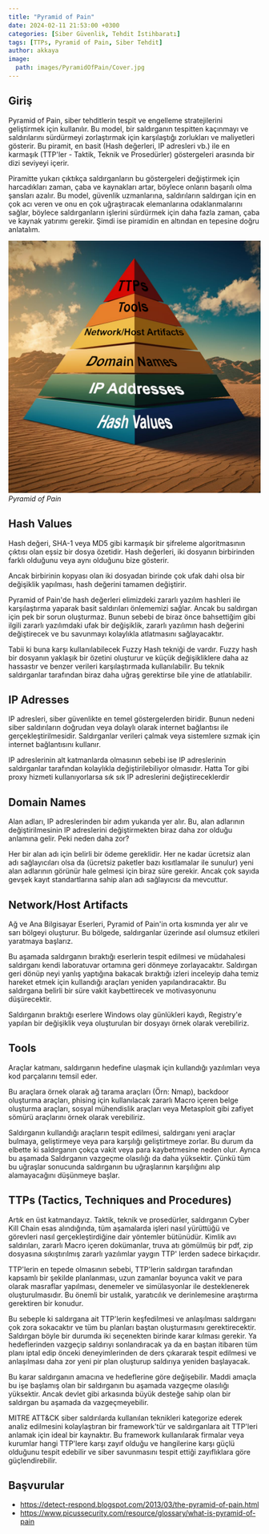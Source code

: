 ```yaml
---
title: "Pyramid of Pain"
date: 2024-02-11 21:53:00 +0300
categories: [Siber Güvenlik, Tehdit İstihbaratı]
tags: [TTPs, Pyramid of Pain, Siber Tehdit]
author: akkaya
image:
  path: images/PyramidOfPain/Cover.jpg
---
```


## Giriş

Pyramid of Pain, siber tehditlerin tespit ve engelleme stratejilerini geliştirmek için kullanılır. Bu model, bir saldırganın tespitten kaçınmayı ve saldırılarını sürdürmeyi zorlaştırmak için karşılaştığı zorlukları ve maliyetleri gösterir. Bu piramit, en basit (Hash değerleri, IP adresleri vb.) ile en karmaşık (TTP'ler - Taktik, Teknik ve Prosedürler) göstergeleri arasında bir dizi seviyeyi içerir. 

Piramitte yukarı çıktıkça saldırganların bu göstergeleri değiştirmek için harcadıkları zaman, çaba ve kaynakları artar, böylece onların başarılı olma şansları azalır. Bu model, güvenlik uzmanlarına, saldırıların saldırgan için en çok acı veren ve onu en çok uğraştıracak elemanlarına odaklanmalarını sağlar, böylece saldırganların işlerini sürdürmek için daha fazla zaman, çaba ve kaynak yatırımı gerekir. Şimdi ise piramidin en altından en tepesine doğru anlatalım.

![Pyramid of Pain](images/PyramidOfPain/1.png)
_Pyramid of Pain_

## Hash Values
Hash değeri, SHA-1 veya MD5 gibi karmaşık bir şifreleme algoritmasının çıktısı olan eşsiz bir dosya özetidir. Hash değerleri, iki dosyanın birbirinden farklı olduğunu veya aynı olduğunu bize gösterir.

Ancak birbirinin kopyası olan iki dosyadan birinde çok ufak dahi olsa bir değişiklik yapılması, hash değerini tamamen değiştirir. 

Pyramid of Pain'de hash değerleri elimizdeki zararlı yazılım hashleri ile karşılaştırma yaparak basit saldırıları önlememizi sağlar. Ancak bu saldırgan için pek bir sorun oluşturmaz. Bunun sebebi de biraz önce bahsettiğim gibi ilgili zararlı yazılımdaki ufak bir değişiklik, zararlı yazılımın hash değerini değiştirecek ve bu savunmayı kolaylıkla atlatmasını sağlayacaktır.

Tabii ki buna karşı kullanılabilecek Fuzzy Hash tekniği de vardır. Fuzzy hash bir dosyanın yaklaşık bir özetini oluşturur ve küçük değişikliklere daha az hassastır ve benzer verileri karşılaştırmada kullanılabilir. Bu teknik saldırganlar tarafından biraz daha uğraş gerektirse bile yine de atlatılabilir.

## IP Adresses
IP adresleri, siber güvenlikte en temel göstergelerden biridir. Bunun nedeni siber saldırıların doğrudan veya dolaylı olarak internet bağlantısı ile gerçekleştirilmesidir. Saldırganlar verileri çalmak veya sistemlere sızmak için internet bağlantısını kullanır. 

IP adreslerinin alt katmanlarda olmasının sebebi ise IP adreslerinin saldırganlar tarafından kolaylıkla değiştirilebiliyor olmasıdır. Hatta Tor gibi proxy hizmeti kullanıyorlarsa sık sık IP adreslerini değiştireceklerdir

## Domain Names
Alan adları, IP adreslerinden bir adım yukarıda yer alır. Bu, alan adlarının değiştirilmesinin IP adreslerini değiştirmekten biraz daha zor olduğu anlamına gelir. Peki neden daha zor?

Her bir alan adı için belirli bir ödeme gereklidir. Her ne kadar ücretsiz alan adı sağlayıcıları olsa da (ücretsiz paketler bazı kısıtlamalar ile sunulur) yeni alan adlarının görünür hale gelmesi için biraz süre gerekir. Ancak çok sayıda gevşek kayıt standartlarına sahip alan adı sağlayıcısı da mevcuttur.

## Network/Host Artifacts
Ağ ve Ana Bilgisayar Eserleri, Pyramid of Pain'in orta kısmında yer alır ve sarı bölgeyi oluşturur. Bu bölgede, saldırganlar üzerinde asıl olumsuz etkileri yaratmaya başlarız.

Bu aşamada saldırganın bıraktığı eserlerin tespit edilmesi ve müdahalesi saldırganı kendi laboratuvar ortamına geri dönmeye zorlayacaktır. Saldırgan geri dönüp neyi yanlış yaptığına bakacak bıraktığı izleri inceleyip daha temiz hareket etmek için kullandığı araçları yeniden yapılandıracaktır.  Bu saldırgana belirli bir süre vakit kaybettirecek ve motivasyonunu düşürecektir.

Saldırganın bıraktığı eserlere Windows olay günlükleri kaydı, Registry'e yapılan bir değişiklik veya oluşturulan bir dosyayı örnek olarak verebiliriz. 

## Tools
Araçlar katmanı, saldırganın hedefine ulaşmak için kullandığı yazılımları veya kod parçalarını temsil eder. 

Bu araçlara örnek olarak ağ tarama araçları (Örn: Nmap), backdoor oluşturma araçları, phising için kullanılacak zararlı Macro içeren belge oluşturma araçları, sosyal mühendislik araçları veya Metasploit gibi zafiyet sömürü araçlarını örnek olarak verebiliriz.

Saldırganın kullandığı araçların tespit edilmesi, saldırganı yeni araçlar bulmaya, geliştirmeye veya para karşılığı geliştirtmeye zorlar. Bu durum da elbette ki saldırganın çokça vakit veya para kaybetmesine neden olur. Ayrıca bu aşamada Saldırganın vazgeçme olasılığı da daha yüksektir. Çünkü tüm bu uğraşlar sonucunda saldırganın bu uğraşlarının karşılığını alıp alamayacağını düşünmeye başlar.

## TTPs (Tactics, Techniques and Procedures)
Artık en üst katmandayız. Taktik, teknik ve prosedürler, saldırganın Cyber Kill Chain esas alındığında, tüm aşamalarda işleri nasıl yürüttüğü ve görevleri nasıl gerçekleştirdiğine dair yöntemler bütünüdür. Kimlik avı saldırıları, zararlı Macro içeren dokümanlar, truva atı gömülmüş bir pdf, zip dosyasına sıkıştırılmış zararlı yazılımlar yaygın TTP' lerden sadece birkaçıdır. 

TTP'lerin en tepede olmasının sebebi, TTP'lerin saldırgan tarafından kapsamlı bir şekilde planlanması, uzun zamanlar boyunca vakit ve para olarak masraflar yapılması, denemeler ve simülasyonlar ile desteklenerek oluşturulmasıdır. Bu önemli bir ustalık, yaratıcılık ve derinlemesine araştırma gerektiren bir konudur. 

Bu sebeple ki saldırgana ait TTP'lerin keşfedilmesi ve anlaşılması saldırganı çok zora sokacaktır ve tüm bu planları baştan oluşturmasını gerektirecektir. Saldırgan böyle bir durumda iki seçenekten birinde karar kılması gerekir. Ya hedeflerinden vazgeçip saldırıyı sonlandıracak ya da en baştan itibaren tüm planı iptal edip önceki deneyimlerinden de ders çıkararak tespit edilmesi ve anlaşılması daha zor yeni pir plan oluşturup saldırıya yeniden başlayacak.

Bu karar saldırganın amacına ve hedeflerine göre değişebilir. Maddi amaçla bu işe başlamış olan bir saldırganın bu aşamada vazgeçme olasılığı yüksektir. Ancak devlet gibi arkasında büyük desteğe sahip olan bir saldırgan bu aşamada da vazgeçmeyebilir. 

MITRE ATT&CK  siber saldırılarda kullanılan teknikleri kategorize ederek analiz edilmesini kolaylaştıran bir framework'tür ve saldırganlara ait TTP'leri anlamak için ideal bir kaynaktır. Bu framework kullanılarak firmalar veya kurumlar hangi TTP'lere karşı zayıf olduğu ve hangilerine karşı güçlü olduğunu tespit edebilir ve siber savunmasını tespit ettiği zayıflıklara göre güçlendirebilir.

## Başvurular
- <https://detect-respond.blogspot.com/2013/03/the-pyramid-of-pain.html>
- <https://www.picussecurity.com/resource/glossary/what-is-pyramid-of-pain>
